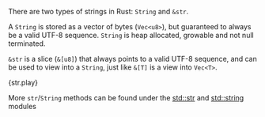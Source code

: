 There are two types of strings in Rust: `String` and `&str`.

A `String` is stored as a vector of bytes (`Vec<u8>`), but guaranteed to
always be a valid UTF-8 sequence. `String` is heap allocated, growable and not
null terminated.

`&str` is a slice (`&[u8]`) that always points to a valid UTF-8 sequence, and
can be used to view into a `String`, just like `&[T]` is a view into `Vec<T>`.

{str.play}

More `str`/`String` methods can be found under the
[std::str](http://static.rust-lang.org/doc/master/std/str/index.html) and
[std::string](http://static.rust-lang.org/doc/master/std/string/index.html)
modules
